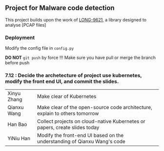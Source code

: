 ## Project for Malware code detection

This project builds upon the work of [LONG-9621](https://github.com/LONG-9621/Pcap_Analyzer.git), a library designed to analyse [PCAP files]

### Deployment

Modify the config file in `config.py`

**DO NOT** `git push` by force !!! Make sure you have pull or merge the branch before push

### 7.12 : Decide the archetecture of project use kubernetes, modify the front end UI, and commit the slides.

|               |                                                                                                  |
|---------------|--------------------------------------------------------------------------------------------------|
| Xinyu Zhang   | Make clear of Kubernetes                                                                         |
| Qianxu Wang   | Make clear of the open-source code architecture, explain to others tomorrow                      |
| Han Bao       | Collect projects on cloud-native Kubernetes or papers, create slides today                       |
| YiNiu Han     | Modify the front-end UI based on the understanding of Qianxu Wang's code                         |

